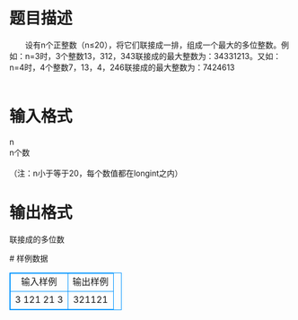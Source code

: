 # 

 
 # 题目描述 
<p>
　　设有n个正整数（n≤20），将它们联接成一排，组成一个最大的多位整数。例如：n=3时，3个整数13，312，343联接成的最大整数为：34331213。又如：n=4时，4个整数7，13，4，246联接成的最大整数为：7424613<br><br></p> 

 
 # 输入格式 
<p>
n<br>n个数<br><br>（注：n小于等于20，每个数值都在longint之内）<br></p> 

 
 # 输出格式 
<p>
联接成的多位数  <br></p> 
# 样例数据
<style>
        table,table tr th, table tr td { border:1px solid #0094ff; }
        table { width: 200px; min-height: 25px; line-height: 25px; text-align: center; border-collapse: collapse;}   
    </style>
<table>
	<tr>
		<td>输入样例</td>
		<td>输出样例</td>
	</tr>
<tr><td>3
121 21 3</td><td>321121</td></tr></table>
